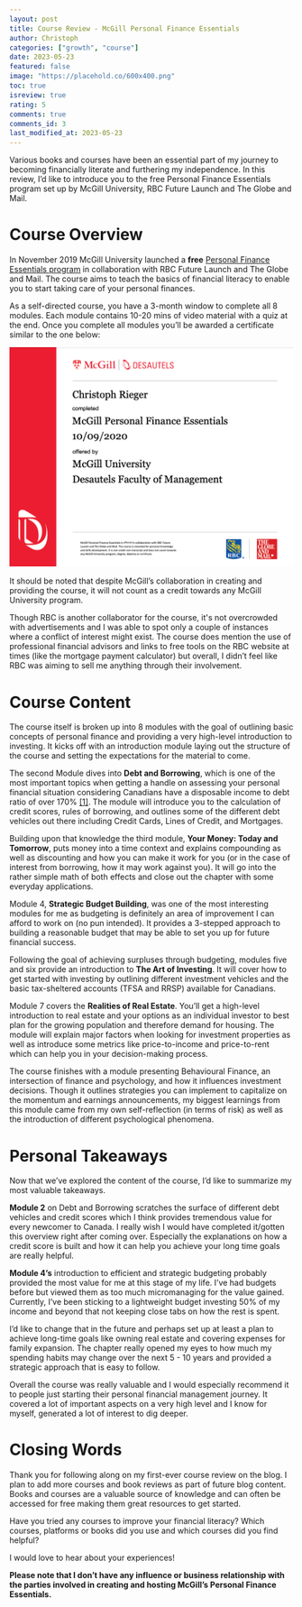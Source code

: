 ```yaml
---
layout: post
title: Course Review - McGill Personal Finance Essentials
author: Christoph
categories: ["growth", "course"]
date: 2023-05-23
featured: false
image: "https://placehold.co/600x400.png"
toc: true
isreview: true
rating: 5
comments: true
comments_id: 3
last_modified_at: 2023-05-23
---
```


Various books and courses have been an essential part of my journey to becoming financially literate and furthering my independence. In this review, I’d like to introduce you to the free Personal Finance Essentials program set up by McGill University, RBC Future Launch and The Globe and Mail.

# Course Overview

In November 2019 McGill University launched a **free** [Personal Finance Essentials program](https://www.mcgillpersonalfinance.com/) in collaboration with RBC Future Launch and The Globe and Mail. The course aims to teach the basics of financial literacy to enable you to start taking care of your personal finances.

As a self-directed course, you have a 3-month window to complete all 8 modules. Each module contains 10-20 mins of video material with a quiz at the end. Once you complete all modules you’ll be awarded a certificate similar to the one below:

![McGill Personal Finance Essentials certificate](/assets/images/posts/mcgillperfsonalfinance.png)

It should be noted that despite McGill’s collaboration in creating and providing the course, it will not count as a credit towards any McGill University program.

Though RBC is another collaborator for the course, it's not overcrowded with advertisements and I was able to spot only a couple of instances where a conflict of interest might exist. The course does mention the use of professional financial advisors and links to free tools on the RBC website at times (like the mortgage payment calculator) but overall, I didn’t feel like RBC was aiming to sell me anything through their involvement.

# Course Content

The course itself is broken up into 8 modules with the goal of outlining basic concepts of personal finance and providing a very high-level introduction to investing. It kicks off with an introduction module laying out the structure of the course and setting the expectations for the material to come.

The second Module dives into **Debt and Borrowing**, which is one of the most important topics when getting a handle on assessing your personal financial situation considering Canadians have a disposable income to debt ratio of over 170% [[1]](https://www.cbc.ca/news/business/statistics-canada-debt-1.5609510).
The module will introduce you to the calculation of credit scores, rules of borrowing, and outlines some of the different debt vehicles out there including Credit Cards, Lines of Credit, and Mortgages.

Building upon that knowledge the third module, **Your Money: Today and Tomorrow**, puts money into a time context and explains compounding as well as discounting and how you can make it work for you (or in the case of interest from borrowing, how it may work against you). It will go into the rather simple math of both effects and close out the chapter with some everyday applications.

Module 4, **Strategic Budget Building**, was one of the most interesting modules for me as budgeting is definitely an area of improvement I can afford to work on (no pun intended). It provides a 3-stepped approach to building a reasonable budget that may be able to set you up for future financial success.

Following the goal of achieving surpluses through budgeting, modules five and six provide an introduction to **The Art of Investing**. It will cover how to get started with investing by outlining different investment vehicles and the basic tax-sheltered accounts (TFSA and RRSP) available for Canadians.

Module 7 covers the **Realities of Real Estate**. You’ll get a high-level introduction to real estate and your options as an individual investor to best plan for the growing population and therefore demand for housing. The module will explain major factors when looking for investment properties as well as introduce some metrics like price-to-income and price-to-rent which can help you in your decision-making process.

The course finishes with a module presenting Behavioural Finance, an intersection of finance and psychology, and how it influences investment decisions. Though it outlines strategies you can implement to capitalize on the momentum and earnings announcements, my biggest learnings from this module came from my own self-reflection (in terms of risk) as well as the introduction of different psychological phenomena.

# Personal Takeaways

Now that we’ve explored the content of the course, I’d like to summarize my most valuable takeaways.

**Module 2** on Debt and Borrowing scratches the surface of different debt vehicles and credit scores which I think provides tremendous value for every newcomer to Canada. I really wish I would have completed it/gotten this overview right after coming over. Especially the explanations on how a credit score is built and how it can help you achieve your long time goals are really helpful.

**Module 4’s** introduction to efficient and strategic budgeting probably provided the most value for me at this stage of my life. I’ve had budgets before but viewed them as too much micromanaging for the value gained. Currently, I’ve been sticking to a lightweight budget investing 50% of my income and beyond that not keeping close tabs on how the rest is spent.

I’d like to change that in the future and perhaps set up at least a plan to achieve long-time goals like owning real estate and covering expenses for family expansion. The chapter really opened my eyes to how much my spending habits may change over the next 5 - 10 years and provided a strategic approach that is easy to follow.

Overall the course was really valuable and I would especially recommend it to people just starting their personal financial management journey. It covered a lot of important aspects on a very high level and I know for myself, generated a lot of interest to dig deeper.

# Closing Words

Thank you for following along on my first-ever course review on the blog. I plan to add more courses and book reviews as part of future blog content. Books and courses are a valuable source of knowledge and can often be accessed for free making them great resources to get started.

Have you tried any courses to improve your financial literacy? Which courses, platforms or books did you use and which courses did you find helpful?

I would love to hear about your experiences!

**Please note that I don’t have any influence or business relationship with the parties involved in creating and hosting McGill’s Personal Finance Essentials.**
